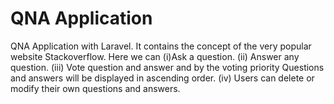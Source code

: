 # QNA Application
QNA Application with Laravel. It contains the concept of the very popular website Stackoverflow. Here we can
(i)Ask a question.
(ii) Answer any question.
(iii) Vote question and answer and by the voting priority Questions and answers will be displayed in ascending order.
(iv) Users can delete or modify their own questions and answers.
